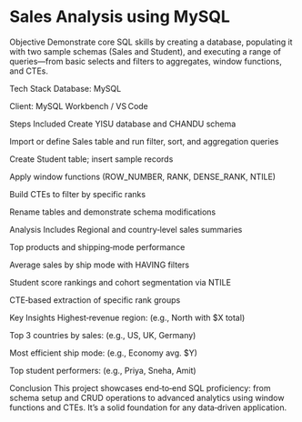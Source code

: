 # Sales Analysis using MySQL
Objective
Demonstrate core SQL skills by creating a database, populating it with two sample schemas (Sales and Student), and executing a range of queries—from basic selects and filters to aggregates, window functions, and CTEs.

Tech Stack
Database: MySQL

Client: MySQL Workbench / VS Code

Steps Included
Create YISU database and CHANDU schema

Import or define Sales table and run filter, sort, and aggregation queries

Create Student table; insert sample records

Apply window functions (ROW_NUMBER, RANK, DENSE_RANK, NTILE)

Build CTEs to filter by specific ranks

Rename tables and demonstrate schema modifications

Analysis Includes
Regional and country‑level sales summaries

Top products and shipping‑mode performance

Average sales by ship mode with HAVING filters

Student score rankings and cohort segmentation via NTILE

CTE‑based extraction of specific rank groups

Key Insights
Highest‑revenue region: (e.g., North with $X total)

Top 3 countries by sales: (e.g., US, UK, Germany)

Most efficient ship mode: (e.g., Economy avg. $Y)

Top student performers: (e.g., Priya, Sneha, Amit)

Conclusion
This project showcases end‑to‑end SQL proficiency: from schema setup and CRUD operations to advanced analytics using window functions and CTEs. It’s a solid foundation for any data‑driven application.
